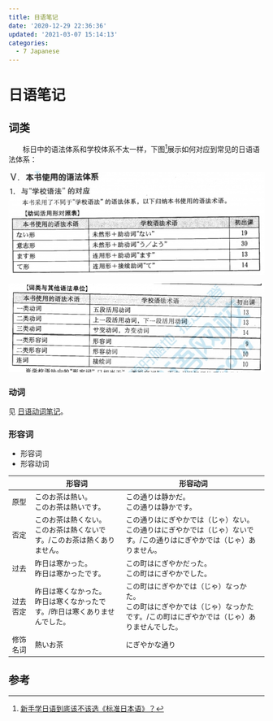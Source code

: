 ```yaml
---
title: 日语笔记
date: '2020-12-29 22:36:36'
updated: '2021-03-07 15:14:13'
categories:
  - 7 Japanese
---
```




# 日语笔记

## 词类

　　标日中的语法体系和学校体系不太一样，下图[^2]展示如何对应到常见的日语语法体系：

![](Japanese_Notes/3.jpg)

![](Japanese_Notes/4.jpg)

### 动词

见 [日语动词笔记](./Japanese_Verb_Notes)。


### 形容词

- 形容词
- 形容动词

 

|      | 形容词 | 形容动词 |
| ---- | ---- | ---- |
| 原型 | このお茶は熱い。<br/>このお茶は熱いです。 | この通りは静かだ。<br/>この通りは静かです。 |
| 否定 | このお茶は熱くない。<br/>このお茶は熱くないです。/このお茶は熱くありません。 | この通りはにぎやかでは（じゃ）ない。<br/>この通りはにぎやかでは（じゃ）ないです。/この通りはにぎやかでは（じゃ）ありません。 |
| 过去 | 昨日は寒かった。<br/>昨日は寒かったです。 | この町はにぎやかだった。<br/>この町はにぎやかでした。 |
| 过去否定 | 昨日は寒くなかった。<br/>昨日は寒くなかったです。/昨日は寒くありませんでした。 | この町はにぎやかでは（じゃ）なっかた。<br/>この町はにぎやかでは（じゃ）なっかたです。/この町はにぎやかでは（じゃ）ありませんでした。 |
| 修饰名词 | 熱いお茶 | にぎやかな通り |



## 参考

[^2]: [新手学日语到底该不该选《标准日本语》？](https://zhuanlan.zhihu.com/p/35340677)
